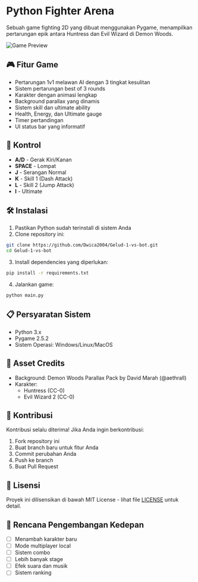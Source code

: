 # Python Fighter Arena

Sebuah game fighting 2D yang dibuat menggunakan Pygame, menampilkan pertarungan epik antara Huntress dan Evil Wizard di Demon Woods.

![Game Preview](assets/preview.png)

## 🎮 Fitur Game

- Pertarungan 1v1 melawan AI dengan 3 tingkat kesulitan
- Sistem pertarungan best of 3 rounds
- Karakter dengan animasi lengkap
- Background parallax yang dinamis
- Sistem skill dan ultimate ability
- Health, Energy, dan Ultimate gauge
- Timer pertandingan
- UI status bar yang informatif

## 🎯 Kontrol

- **A/D** - Gerak Kiri/Kanan
- **SPACE** - Lompat
- **J** - Serangan Normal
- **K** - Skill 1 (Dash Attack)
- **L** - Skill 2 (Jump Attack)
- **I** - Ultimate

## 🛠️ Instalasi

1. Pastikan Python sudah terinstall di sistem Anda
2. Clone repository ini:
```bash
git clone https://github.com/Dwica2004/Gelud-1-vs-bot.git
cd Gelud-1-vs-bot
```

3. Install dependencies yang diperlukan:
```bash
pip install -r requirements.txt
```

4. Jalankan game:
```bash
python main.py
```

## 📋 Persyaratan Sistem

- Python 3.x
- Pygame 2.5.2
- Sistem Operasi: Windows/Linux/MacOS

## 🎨 Asset Credits

- Background: Demon Woods Parallax Pack by David Marah (@aethrall)
- Karakter:
  - Huntress (CC-0)
  - Evil Wizard 2 (CC-0)

## 🤝 Kontribusi

Kontribusi selalu diterima! Jika Anda ingin berkontribusi:

1. Fork repository ini
2. Buat branch baru untuk fitur Anda
3. Commit perubahan Anda
4. Push ke branch
5. Buat Pull Request

## 📝 Lisensi

Proyek ini dilisensikan di bawah MIT License - lihat file [LICENSE](LICENSE) untuk detail.

## 🎯 Rencana Pengembangan Kedepan

- [ ] Menambah karakter baru
- [ ] Mode multiplayer local
- [ ] Sistem combo
- [ ] Lebih banyak stage
- [ ] Efek suara dan musik
- [ ] Sistem ranking 